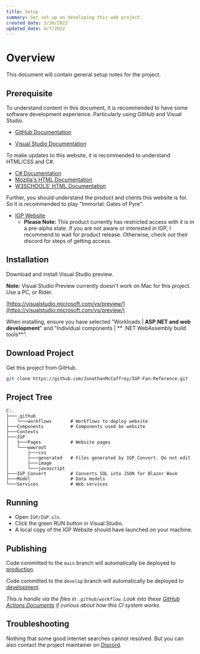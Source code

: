 ```yaml
---
title: Setup 
summary: Get set up on developing this web project. 
created_date: 3/30/2022 
updated_date: 4/7/2022
---
```


# Overview

This document will contain general setup notes for the project.

## Prerequisite

To understand content in this document, it is recommended to have some software development experience. Particularly
using GitHub and Visual Studio.

- [GitHub Documentation](https://docs.github.com/en/get-started)

- [Visual Studio Documentation](https://visualstudio.microsoft.com/vs/getting-started/)

To make updates to this website, it is recommended to understand HTML/CSS and C#.

- [C# Documentation](https://docs.microsoft.com/en-us/dotnet/csharp/)
- [Mozilla's HTML Documentation](https://developer.mozilla.org/en-US/docs/Learn/HTML/Introduction_to_HTML/Getting_started)
- [W3SCHOOLS' HTML Documentation](https://www.w3schools.com/html/)

Further, you should understand the product and clients this website is for. So it is recommended to play "Immortal:
Gates of Pyre".

- [IGP Website](https://gatesofpyre.com/)
    - **Please Note:** This product currently has restricted access with it is in a pre-alpha state. If you are not
      aware or interested in IGP, I recommend to wait for product release. Otherwise, check out their discord for steps
      of getting access.

## Installation

Download and install Visual Studio preview.

**Note:** Visual Studio Preview currently doesn't work on Mac for this project. Use a PC, or Rider.

[https://visualstudio.microsoft.com/vs/preview/](https://visualstudio.microsoft.com/vs/preview/)

When installing, ensure you have selected "Workloads | **ASP.NET and web development**" and "Individual components | **
.NET WebAssembly build tools**".

## Download Project

Get this project from GitHub.

```bash
git clone https://github.com/JonathanMcCaffrey/IGP-Fan-Reference.git
```

## Project Tree

```
C:.
├───.github
│   └───workflows       # Workflows to deploy website
├───Components          # Components used be website
├───Contexts
├───IGP
│   ├───Pages           # Website pages
│   └───wwwroot
│       ├───css
│       ├───generated   # Files generated by IGP_Convert. Do not edit
│       ├───image
│       └───javascript
├───IGP_Convert         # Converts SQL into JSON for Blazor Wasm
├───Model               # Data models
└───Services            # Web services
```

## Running

- Open `IGP/IGP.sln`.
- Click the green RUN button in Visual Studio.
- A local copy of the IGP Website should have launched on your machine.

## Publishing

Code committed to the `main` branch will automatically be deployed to [production](https://www.igpfanreference.com/).

Code committed to the `develop` branch will automatically be deployed
to [development](https://calm-mud-04916b210.1.azurestaticapps.net/).

_This is handle via the files in `.github/workflow`. Look into
these [GitHub Actions Documents](https://docs.github.com/en/actions) if curious about how this CI system works._

## Troubleshooting

Nothing that some good internet searches cannot resolved. But you can also contact the project maintainer
on [Discord](https://discord.gg/uMq8bMGeeN).